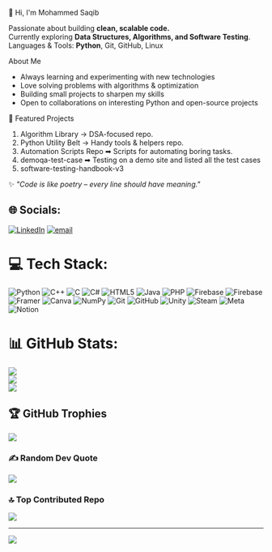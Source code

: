 👋 Hi, I'm Mohammed Saqib

Passionate about building **clean, scalable code.**  
Currently exploring **Data Structures, Algorithms, and Software Testing**.  
Languages & Tools: **Python**, Git, GitHub, Linux  


About Me
-  Always learning and experimenting with new technologies  
-  Love solving problems with algorithms & optimization  
-  Building small projects to sharpen my skills  
-  Open to collaborations on interesting Python and open-source projects  


📂 Featured Projects
  1. Algorithm Library → DSA-focused repo.
  2. Python Utility Belt → Handy tools & helpers repo.
  3. Automation Scripts Repo ➡ Scripts for automating boring tasks.
  4. demoqa-test-case ➡ Testing on a demo site and listed all the test cases
  5. software-testing-handbook-v3

✨ *"Code is like poetry – every line should have meaning."*  

## 🌐 Socials:
[![LinkedIn](https://img.shields.io/badge/LinkedIn-%230077B5.svg?logo=linkedin&logoColor=white)](https://linkedin.com/in/https://www.linkedin.com/in/mohammed-saqib-b2771836b) [![email](https://img.shields.io/badge/Email-D14836?logo=gmail&logoColor=white)](mailto:mohammedsaib532@gmail.com) 

# 💻 Tech Stack:
![Python](https://img.shields.io/badge/python-3670A0?style=for-the-badge&logo=python&logoColor=ffdd54) ![C++](https://img.shields.io/badge/c++-%2300599C.svg?style=for-the-badge&logo=c%2B%2B&logoColor=white) ![C](https://img.shields.io/badge/c-%2300599C.svg?style=for-the-badge&logo=c&logoColor=white) ![C#](https://img.shields.io/badge/c%23-%23239120.svg?style=for-the-badge&logo=csharp&logoColor=white) ![HTML5](https://img.shields.io/badge/html5-%23E34F26.svg?style=for-the-badge&logo=html5&logoColor=white) ![Java](https://img.shields.io/badge/java-%23ED8B00.svg?style=for-the-badge&logo=openjdk&logoColor=white) ![PHP](https://img.shields.io/badge/php-%23777BB4.svg?style=for-the-badge&logo=php&logoColor=white) ![Firebase](https://img.shields.io/badge/firebase-%23039BE5.svg?style=for-the-badge&logo=firebase) ![Firebase](https://img.shields.io/badge/firebase-a08021?style=for-the-badge&logo=firebase&logoColor=ffcd34) ![Framer](https://img.shields.io/badge/Framer-black?style=for-the-badge&logo=framer&logoColor=blue) ![Canva](https://img.shields.io/badge/Canva-%2300C4CC.svg?style=for-the-badge&logo=Canva&logoColor=white) ![NumPy](https://img.shields.io/badge/numpy-%23013243.svg?style=for-the-badge&logo=numpy&logoColor=white) ![Git](https://img.shields.io/badge/git-%23F05033.svg?style=for-the-badge&logo=git&logoColor=white) ![GitHub](https://img.shields.io/badge/github-%23121011.svg?style=for-the-badge&logo=github&logoColor=white) ![Unity](https://img.shields.io/badge/unity-%23000000.svg?style=for-the-badge&logo=unity&logoColor=white) ![Steam](https://img.shields.io/badge/steam-%23000000.svg?style=for-the-badge&logo=steam&logoColor=white) ![Meta](https://img.shields.io/badge/Meta-%230467DF.svg?style=for-the-badge&logo=Meta&logoColor=white) ![Notion](https://img.shields.io/badge/Notion-%23000000.svg?style=for-the-badge&logo=notion&logoColor=white)
# 📊 GitHub Stats:
![](https://github-readme-stats.vercel.app/api?username=saqib777&theme=dark&hide_border=false&include_all_commits=false&count_private=false)<br/>
![](https://nirzak-streak-stats.vercel.app/?user=saqib777&theme=dark&hide_border=false)<br/>
![](https://github-readme-stats.vercel.app/api/top-langs/?username=saqib777&theme=dark&hide_border=false&include_all_commits=false&count_private=false&layout=compact)

## 🏆 GitHub Trophies
![](https://github-profile-trophy.vercel.app/?username=saqib777&theme=tokyonight&no-frame=false&no-bg=false&margin-w=4)

### ✍️ Random Dev Quote
![](https://quotes-github-readme.vercel.app/api?type=horizontal&theme=tokyonight)

### 🔝 Top Contributed Repo
![](https://github-contributor-stats.vercel.app/api?username=saqib777&limit=5&theme=dark&combine_all_yearly_contributions=true)

---
[![](https://visitcount.itsvg.in/api?id=saqib777&icon=10&color=9)](https://visitcount.itsvg.in)

<!-- Proudly created with GPRM ( https://gprm.itsvg.in ) -->
